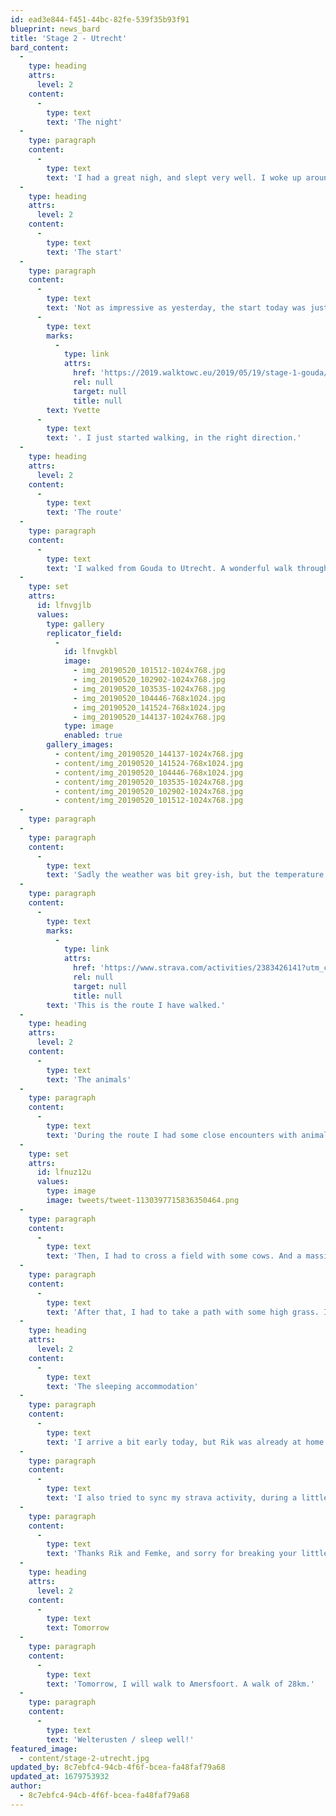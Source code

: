 ```yaml
---
id: ead3e844-f451-44bc-82fe-539f35b93f91
blueprint: news_bard
title: 'Stage 2 - Utrecht'
bard_content:
  -
    type: heading
    attrs:
      level: 2
    content:
      -
        type: text
        text: 'The night'
  -
    type: paragraph
    content:
      -
        type: text
        text: 'I had a great nigh, and slept very well. I woke up around 7am. After a nice breakfast and some talks in the morning I packed my backpack and started stage 2.'
  -
    type: heading
    attrs:
      level: 2
    content:
      -
        type: text
        text: 'The start'
  -
    type: paragraph
    content:
      -
        type: text
        text: 'Not as impressive as yesterday, the start today was just me, leaving a house, and saying goodbye and thanks to '
      -
        type: text
        marks:
          -
            type: link
            attrs:
              href: 'https://2019.walktowc.eu/2019/05/19/stage-1-gouda/'
              rel: null
              target: null
              title: null
        text: Yvette
      -
        type: text
        text: '. I just started walking, in the right direction.'
  -
    type: heading
    attrs:
      level: 2
    content:
      -
        type: text
        text: 'The route'
  -
    type: paragraph
    content:
      -
        type: text
        text: 'I walked from Gouda to Utrecht. A wonderful walk through the ‘Green Heart’ of The Netherlands. Here are some pictures to illustrate that:'
  -
    type: set
    attrs:
      id: lfnvgjlb
      values:
        type: gallery
        replicator_field:
          -
            id: lfnvgkbl
            image:
              - img_20190520_101512-1024x768.jpg
              - img_20190520_102902-1024x768.jpg
              - img_20190520_103535-1024x768.jpg
              - img_20190520_104446-768x1024.jpg
              - img_20190520_141524-768x1024.jpg
              - img_20190520_144137-1024x768.jpg
            type: image
            enabled: true
        gallery_images:
          - content/img_20190520_144137-1024x768.jpg
          - content/img_20190520_141524-768x1024.jpg
          - content/img_20190520_104446-768x1024.jpg
          - content/img_20190520_103535-1024x768.jpg
          - content/img_20190520_102902-1024x768.jpg
          - content/img_20190520_101512-1024x768.jpg
  -
    type: paragraph
  -
    type: paragraph
    content:
      -
        type: text
        text: 'Sadly the weather was bit grey-ish, but the temperature was good.'
  -
    type: paragraph
    content:
      -
        type: text
        marks:
          -
            type: link
            attrs:
              href: 'https://www.strava.com/activities/2383426141?utm_content=35692898'
              rel: null
              target: null
              title: null
        text: 'This is the route I have walked.'
  -
    type: heading
    attrs:
      level: 2
    content:
      -
        type: text
        text: 'The animals'
  -
    type: paragraph
    content:
      -
        type: text
        text: 'During the route I had some close encounters with animals. The first was a very friendly dog. Here he is:'
  -
    type: set
    attrs:
      id: lfnuz12u
      values:
        type: image
        image: tweets/tweet-1130397715836350464.png
  -
    type: paragraph
    content:
      -
        type: text
        text: 'Then, I had to cross a field with some cows. And a massive bull. I survived, but the bull was so impressive I even forgot to take a picture.'
  -
    type: paragraph
    content:
      -
        type: text
        text: 'After that, I had to take a path with some high grass. I took a turn to the left, and there she was. A soon-to-be-mother swan, with 5 eggs. I saw the eggs, because the swan was scared by me, stood up and started hissing. I was startled and again did not make a picture. You just have to believe me.'
  -
    type: heading
    attrs:
      level: 2
    content:
      -
        type: text
        text: 'The sleeping accommodation'
  -
    type: paragraph
    content:
      -
        type: text
        text: 'I arrive a bit early today, but Rik was already at home. I took a quick shower, and we had a beer, together with his girlfriend Femke. Great hosts, adventurers and they really liked to hear my story. Then Rik made us dinner and we chatted some more.'
  -
    type: paragraph
    content:
      -
        type: text
        text: 'I also tried to sync my strava activity, during a little ‘mobile-moment’, which in the end worked out.'
  -
    type: paragraph
    content:
      -
        type: text
        text: 'Thanks Rik and Femke, and sorry for breaking your little showertimer-hourglass.'
  -
    type: heading
    attrs:
      level: 2
    content:
      -
        type: text
        text: Tomorrow
  -
    type: paragraph
    content:
      -
        type: text
        text: 'Tomorrow, I will walk to Amersfoort. A walk of 28km.'
  -
    type: paragraph
    content:
      -
        type: text
        text: 'Welterusten / sleep well!'
featured_image:
  - content/stage-2-utrecht.jpg
updated_by: 8c7ebfc4-94cb-4f6f-bcea-fa48faf79a68
updated_at: 1679753932
author:
  - 8c7ebfc4-94cb-4f6f-bcea-fa48faf79a68
---
```

